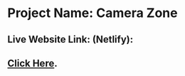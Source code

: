 # Project Name: Camera Zone 

## Live Website Link: (Netlify):
## [Click Here](https://shahariar-rahman-assignment-8.netlify.app/).